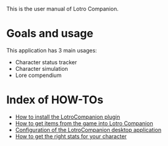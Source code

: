 This is the user manual of Lotro Companion.
 
# Goals and usage
This application has 3 main usages:
- Character status tracker
- Character simulation
- Lore compendium
 
# Index of HOW-TOs
- [How to install the LotroCompanion plugin](HowTo/InstallPlugin/main.md)
- [How to get items from the game into Lotro Companion](HowTo/ImportGameItems/main.md)
- [Configuration of the LotroCompanion desktop application](HowTo/ApplicationConfiguration/main.md)
- [How to get the right stats for your character](HowTo/GetStatsRight/main.md)
